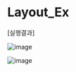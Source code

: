 # Layout_Ex

[실행결과]

![image](https://user-images.githubusercontent.com/66067273/178092889-bb2bc208-e7a7-47b7-91fe-b20a14053150.png)


![image](https://user-images.githubusercontent.com/66067273/178092893-f001482d-a260-4c1a-88ae-943e40a6051d.png)

